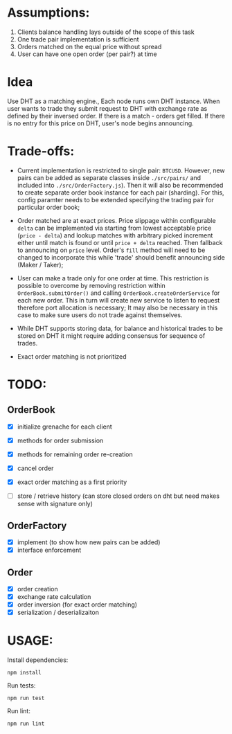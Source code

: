 # Assumptions:

1. Clients balance handling lays outside of the scope of this task
2. One trade pair implementation is sufficient
3. Orders matched on the equal price without spread
4. User can have one open order (per pair?) at time

# Idea
Use DHT as a matching engine., Each node runs own DHT instance. When user wants to trade they submit request to DHT with exchange rate as defined by their inversed order. If there is a match - orders get filled. If there is no entry for this price on DHT, user's node begins announcing.

# Trade-offs:

- Current implementation is restricted to single pair: `BTCUSD`. However, new pairs can be added as separate classes inside `./src/pairs/` and included into `./src/OrderFactory.js`). Then it will also be recommended to create separate order book instance for each pair (sharding). For this, config paramter needs to be extended specifying the trading pair for particular order book;

- Order matched are at exact prices. Price slippage within configurable `delta` can be implemented via starting from lowest acceptable price (`price - delta`) and lookup matches with arbitrary picked increment either until match is found or until `price + delta` reached. Then fallback to announcing on `price` level. Order's `fill` method will need to be changed to incorporate this while 'trade' should benefit announcing side (Maker / Taker);

- User can make a trade only for one order at time. This restriction is possible to overcome by removing restriction within `OrderBook.submitOrder()` and calling `OrderBook.createOrderService` for each new order. This in turn will create new service to listen to request therefore port allocation is necessary; It may also be necessary in this case to make sure users do not trade against themselves. 

- While DHT supports storing data, for balance and historical trades to be stored on DHT it might require adding consensus for sequence of trades.

- Exact order matching is not prioritized

# TODO:
## OrderBook
- [x] initialize grenache for each client
- [x] methods for order submission
- [x] methods for remaining order re-creation
- [x] cancel order
- [x] exact order matching as a first priority

- [ ] store / retrieve history (can store closed orders on dht but need makes sense with signature only)

## OrderFactory
- [x] implement (to show how new pairs can be added)
- [x] interface enforcement

## Order
- [x] order creation
- [x] exchange rate calculation
- [x] order inversion (for exact order matching)
- [x] serialization / deserializaiton

# USAGE:

Install dependencies:
```
npm install
```

Run tests:
```
npm run test
```

Run lint:
```
npm run lint
```




